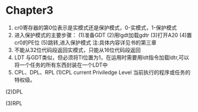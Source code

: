 # Chapter3
1. cr0寄存器的第0位表示是实模式还是保护模式，0-实模式，1-保护模式
2. 进入保护模式的主要步骤：
(1)准备GDT
(2)用lgdt加载gdtr
(3)打开A20
(4)置cr0的PE位
(5)跳转,进入保护模式
注:具体内容详见书的第三章
3. 不能从32位代码段返回实模式，只能从16位代码段返回
4. LDT 与GDT类似，但必须将Tl位置为1，在运用时需要用ldt指令加载ldtr,可以将一个任务的所有东西封装在一个LDT中
5. CPL、DPL、RPL
(1)CPL
current Priviledge Level 当前执行的程序或任务的特权级。

(2)DPL

(3)RPL





